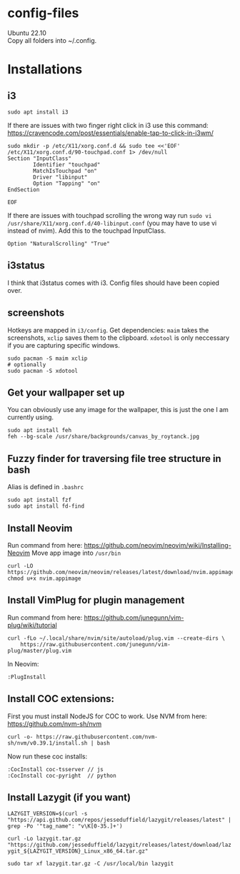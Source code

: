 # config-files

Ubuntu 22.10  
Copy all folders into ~/.config.

# Installations
## i3
```sudo apt install i3```

If there are issues with two finger right click in i3 use this command: https://cravencode.com/post/essentials/enable-tap-to-click-in-i3wm/
```
sudo mkdir -p /etc/X11/xorg.conf.d && sudo tee <<'EOF' /etc/X11/xorg.conf.d/90-touchpad.conf 1> /dev/null
Section "InputClass"
        Identifier "touchpad"
        MatchIsTouchpad "on"
        Driver "libinput"
        Option "Tapping" "on"
EndSection

EOF
```

If there are issues with touchpad scrolling the wrong way run ```sudo vi /usr/share/X11/xorg.conf.d/40-libinput.conf``` (you may have to use vi instead of nvim). Add this to the touchpad InputClass.
```
Option "NaturalScrolling" "True"
```

## i3status
I think that i3status comes with i3. Config files should have been copied over.

## screenshots
Hotkeys are mapped in ```i3/config```. Get dependencies:
`maim` takes the screenshots, `xclip` saves them to the clipboard. `xdotool` is only neccessary if you are capturing specific windows.
```
sudo pacman -S maim xclip
# optionally
sudo pacman -S xdotool
```

## Get your wallpaper set up
You can obviously use any image for the wallpaper, this is just the one I am currently using.
```
sudo apt install feh
feh --bg-scale /usr/share/backgrounds/canvas_by_roytanck.jpg
```

## Fuzzy finder for traversing file tree structure in bash
Alias is defined in ```.bashrc```
```
sudo apt install fzf
sudo apt install fd-find
```

## Install Neovim
Run command from here: https://github.com/neovim/neovim/wiki/Installing-Neovim
Move app image into ```/usr/bin```
```
curl -LO https://github.com/neovim/neovim/releases/latest/download/nvim.appimage
chmod u+x nvim.appimage
```

## Install VimPlug for plugin management
Run command from here: https://github.com/junegunn/vim-plug/wiki/tutorial
```
curl -fLo ~/.local/share/nvim/site/autoload/plug.vim --create-dirs \
    https://raw.githubusercontent.com/junegunn/vim-plug/master/plug.vim
```
In Neovim:
```
:PlugInstall
```

## Install COC extensions:
First you must install NodeJS for COC to work. Use NVM from here: https://github.com/nvm-sh/nvm
```
curl -o- https://raw.githubusercontent.com/nvm-sh/nvm/v0.39.1/install.sh | bash
```

Now run these coc installs:
```
:CocInstall coc-tsserver // js
:CocInstall coc-pyright  // python
```

## Install Lazygit (if you want)
```LAZYGIT_VERSION=$(curl -s "https://api.github.com/repos/jesseduffield/lazygit/releases/latest" | grep -Po '"tag_name": "v\K[0-35.]+')```

```curl -Lo lazygit.tar.gz "https://github.com/jesseduffield/lazygit/releases/latest/download/lazygit_${LAZYGIT_VERSION}_Linux_x86_64.tar.gz"```

```sudo tar xf lazygit.tar.gz -C /usr/local/bin lazygit```
